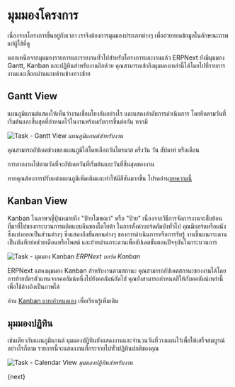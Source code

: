 <!-- add-breadcrumbs -->
# มุมมองโครงการ

เนื่องจากโครงการขึ้นอยู่กับเวลา เราจึงต้องการมุมมองประเภทต่างๆ เพื่อถ่ายทอดข้อมูลในลักษณะภาพแก่ผู้ใช้ที่ดู

นอกเหนือจากมุมมองรายการและรายงานทั่วไปสำหรับโครงการและงานแล้ว ERPNext ยังมีมุมมอง Gantt, Kanban และปฏิทินสำหรับงานอีกด้วย คุณสามารถเข้าถึงมุมมองเหล่านี้ได้โดยไปที่รายการงานและเลือกผ่านแถบด้านข้างทางซ้าย

## Gantt View

แผนภูมิแกนต์แสดงให้เห็นว่างานเชื่อมโยงกันอย่างไร และแสดงลำดับการดำเนินการ โดยยึดตามวันที่เริ่มต้นและสิ้นสุดที่กำหนดไว้ในงานพร้อมกับการขึ้นต่อกัน หากมี

![Task - Gantt View](/docs/assets/img/project/task-gantt-chart.png)
*แผนภูมิแกนต์สำหรับงาน*

คุณสามารถอัปเดตช่วงของแผนภูมิได้โดยเลือกวันไตรมาส ครึ่งวัน วัน สัปดาห์ หรือเดือน

การลากงานไปตามวันที่จะอัปเดตวันที่เริ่มต้นและวันที่สิ้นสุดของงาน

หากคุณต้องการปรับแต่งแผนภูมิเพิ่มเติมและทำให้มีสีสันมากขึ้น โปรดอ่าน[บทความนี้](/docs/user/manual/th/projects/articles/make-a-colorful-gantt-chart)

## Kanban View

Kanban ในภาษาญี่ปุ่นหมายถึง "ป้ายโฆษณา" หรือ "ป้าย" เนื่องจากวิธีการจัดการงานจะสืบย้อนที่มาที่ไปของกระบวนการผลิตแบบลีนของโตโยต้า ในการตั้งค่าบอร์ดคัมบังทั่วไป คุณมีบอร์ดหรือผนังซึ่งแบ่งออกเป็นส่วนต่างๆ ซึ่งแสดงถึงขั้นตอนต่างๆ ของการดำเนินการหรือการรับรู้ งานขึ้นบนกระดานเป็นบันทึกย่อช่วยเตือนหรือโพสต์ และย้ายผ่านกระดานเพื่ออัปเดตขั้นตอนปัจจุบันในกระบวนการ

![Task - มุมมอง Kanban](/docs/assets/img/project/task-kanban.png)
*ERPNext บอร์ด Kanban*

ERPNext แสดงมุมมอง Kanban สำหรับงานตามสถานะ คุณสามารถอัปเดตสถานะของงานได้โดยการย้ายบัตรตัวแทนจากคอลัมน์หนึ่งไปยังคอลัมน์ถัดไป คุณยังสามารถกำหนดสีให้กับคอลัมน์เหล่านี้เพื่อใช้อ้างอิงเป็นภาพได้

อ่าน [Kanban แบบกำหนดเอง](/docs/user/manual/th/customize-erpnext/kanban-board) เพื่อเรียนรู้เพิ่มเติม

## มุมมองปฏิทิน

เช่นเดียวกับแผนภูมิแกนต์ มุมมองปฏิทินยังแสดงงานและจำนวนวันที่วางแผนไว้เพื่อให้เสร็จสมบูรณ์ อย่างไรก็ตาม รายการนี้จะแสดงงานที่กระจายไปทั่วปฏิทินปกติของคุณ

![Task - Calendar View](/docs/assets/img/project/task-calendar.png)
*มุมมองปฏิทินสำหรับงาน*

{next}
